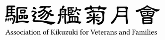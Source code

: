 <svg viewBox="0 0 210 48"><path d="M187.74 29.63c.18.14 1.19.14 3.01.07 1.78-.07 3.18-.14 4.03-.14.8 0 1.36-.07 1.5-.21.14-.14.21-.7.21-1.54-.77-.07-2.31-.11-4.51-.11-2.35 0-3.85.08-4.63.15.08 1.05.25 1.68.39 1.78zm8.71-3.5a6.34 6.34 0 00-.2-1.5c-.07-.11-1.55-.15-4.31-.15-2.8 0-4.31.15-4.51.32-.15.1-.18.56-.18 1.26a37 37 0 004.97.2l4.23-.13zm-10.5 5.7c-.38-.35-.62-.98-.66-1.88 0-.53-.04-1.23-.07-1.97-.04-.76-.07-1.43-.07-1.95 0-.53-.03-.95-.03-1.23-.07-.7.03-1.22.35-1.57.35-.32.83-.5 1.43-.5l4.17-.13c1.81-.07 3.46-.07 4.86-.04.98.07 1.72.24 2.2.52.46.29.67.74.67 1.34-.07 1.8-.1 3.67-.1 5.42 0 .94-.35 1.54-.88 1.82-.59.28-1.22.35-1.85.2-.46-.1-1.72-.13-3.68-.13-2.03 0-3.61.14-4.62.39-.77.17-1.37.06-1.72-.3zm-8.12-16.27c-.48-.03-.94-.35-1.22-.98-.24-.6-.24-1.01-.03-1.3.2-.24.84-.45 1.71-.6a18.7 18.7 0 003.64-.97c1.65-.6 3.4-1.4 5.25-2.34 1.82-1.02 2.97-1.75 3.4-2.21.35-.5.73-.74 1.08-.74.39 0 .67.08.81.32l.03.14c.42.39 1.4.98 2.8 1.72a36.3 36.3 0 006.33 2.45c2.49.73 4.31 1.08 5.54 1.08 1.29 0 1.68.2 1.26.74a8.57 8.57 0 01-2.49 1.75c-1.16.59-2.27.59-3.22-.04a103.04 103.04 0 00-7.28-4.1c-1.4-.7-2.38-1.11-2.94-1.25a3.48 3.48 0 00-1.22-.21l-3.36 2.16H189c1.96-.03 3.82-.06 5.6-.06 1.02-.04 1.72.06 1.96.28.24.24.32.55.24.87-.1.28-.55.46-1.25.46-1.58 0-3.02 0-4.17.03-1.15 0-2.17.14-3.01.28-.87.18-1.5.07-1.72-.35a.97.97 0 01-.07-.66 33.26 33.26 0 01-6.75 3.18c-.8.24-1.5.35-2 .35zm19.95 1.96c.04.35-.1.6-.41.63-.35.1-.81.17-1.37.17h-1.43c-.46-.03-.7-.17-.7-.31 0-.18.1-.35.41-.5.81-.23 1.44-.48 1.93-.62s.87-.17 1.16-.07c.24.1.41.35.41.7zm-11.44-.04c0-.35.21-.6.49-.6.35-.03.8 0 1.3.08.52.07 1.01.17 1.36.24.39.15.63.32.63.5 0 .17-.17.3-.52.38l-1.9.24c-.48.08-.87 0-1.08-.14-.21-.1-.28-.35-.28-.7zm4.73-1.78c-2.42 0-4.27.14-5.47.28a.77.77 0 00-.55.32 1.2 1.2 0 00-.11.48c.11.85.35 1.75.7 2.77.07.1.21.28.35.35.14.07.39.1.66.07 1.51-.1 3.02-.21 4.42-.24 0-.11.03-.21.06-.28.04-.22.07-.85.07-1.8 0-.97-.07-1.57-.1-1.77 0-.08-.03-.15-.03-.18zm2.38 3.99c1.22 0 2.41.04 3.53.1.49 0 .87-.03 1.02-.1.13-.07.28-.14.35-.28.31-1.05.66-2 .87-2.87.07-.24 0-.46-.21-.6-.21-.14-.7-.21-1.4-.21a56 56 0 00-4.16.04c-.04.3-.07.98-.07 2.03 0 1.02.07 1.68.07 1.89zm7.17-5.25c.6.35.98.7 1.19.94.21.32.11.85-.24 1.44-.22.35-.42.9-.7 1.54-.29.67-.53 1.29-.7 1.89-.29.8-.67 1.33-1.16 1.58-.53.24-1.12.27-1.82.1-1.51-.42-3.5-.6-5.99-.6-2.45.04-4.23.32-5.21.74-.49.28-.91.25-1.26-.04-.35-.28-.66-.9-.95-1.78a26.24 26.24 0 00-1.25-3.88c-.28-.64-.28-1.16-.04-1.54.28-.43.94-.67 1.96-.7 1.02-.04 2.52-.15 4.45-.21 1.92-.07 4.55-.07 7.87 0 1.96 0 3.26.2 3.85.52zm-47.11-3.71c-.24.35-.38 1.47-.38 3.15.84.14 2.62.2 5.25.2 2.37-.03 3.95-.1 4.69-.16-.04-1.7-.25-2.8-.6-3.22-.14-.15-.52-.28-1.05-.4-.56-.1-1.99-.13-4.24-.06-2.23.04-3.46.2-3.67.49zm-1.43 9.3c1.05.12 2.9.19 5.56.19 2.66-.04 4.41-.15 5.25-.22 0-.87.04-1.78.11-2.52 0-.55.03-1.05.03-1.5a61.38 61.38 0 00-9.9 0c-.25 1.26-.6 2.62-1.05 4.06zm5.32 1.94c-3.02.03-4.97.13-5.75.24h-.27a27.12 27.12 0 01-2.1 4.3c-.95 1.5-2 2.87-3.05 3.96-.53.49-1.05.8-1.54.88-.46.1-.87 0-1.22-.32-.35-.35-.53-.7-.53-1.01 0-.3.31-.7.84-1.16a27.88 27.88 0 005.57-7.07c1.15-2.31 1.82-4.37 1.82-6.1 0-1.71-.07-3.35-.25-4.8-.14-.93-.1-1.63.14-2.01.28-.43.59-.6.91-.6l1.23.07c.63 0 2.48.03 5.49.03h5.32c.67 0 1.16.22 1.47.57.35.35.56.66.63 1 .04.33-.07.7-.31 1.06-.25.35-.42.8-.5 1.29-.07.7-.17 2.98-.17 6.8 0 3.78.21 6.47.63 8.05.42 1.57.39 2.83-.03 3.74-.28.46-.67.77-.98.8-.39.04-.74-.06-1.02-.31s-.45-.6-.49-.95a104.9 104.9 0 01-.39-8.3c-.83-.13-2.65-.16-5.45-.16zm-28.25-13.2a1.3 1.3 0 00-.18.25l1.68.03c2.95.07 4.8.18 5.47.18.83.03 1.29.17 1.36.45.07.28-.18.77-.77 1.44a4.56 4.56 0 01-1.78 1.4c-.56.2-1.33.17-2.25-.14a22.9 22.9 0 00-4.55-1.2l-.24.8c-.24.75-.56 1.24-.87 1.45-.32.2-.6.14-.74-.21a2.5 2.5 0 01-.1-1.51c0-.28.07-.56.07-.77-1.09-.11-2.42-.17-3.85-.24-1.44.03-3.08.17-4.83.38 0 .32.03.67.06 1.02 0 .48-.13.9-.35 1.18-.24.25-.52.25-.76.04a2.12 2.12 0 01-.67-1.12c-.07-.32-.17-.63-.21-.87-1.82.27-3.36.7-4.66 1.15-1.36.49-2.23.63-2.65.42-.39-.21-.6-.6-.6-1.05 0-.5.28-1.05.91-1.61a3.56 3.56 0 012.24-.98c1.26-.07 2.66-.18 4.17-.21-.07-.32-.22-.63-.32-.91-.18-.4-.03-.81.45-1.2.42-.37.99-.41 1.58-.06.63.35.87.77.77 1.19-.03.2-.03.56-.03.95.9 0 1.95-.04 3-.04h5.95c.04-.31.08-.6.08-.73 0-.63.27-1.1.84-1.27.59-.2 1.11-.06 1.53.39.46.49.53.95.25 1.4zm-4.37 16.9c.55.15 1.08.25 1.57.25.8 0 1.37.3 1.5.8.15.5.08 1.02-.27 1.5-.35.46-.85.6-1.48.46a5.3 5.3 0 01-1.82-1.01 8.72 8.72 0 01-1.53-1.44c-.32-.48-.42-.8-.28-.94.13-.17.45-.17.8-.04.49.18.98.32 1.51.43zm5.04-3.14c-.07.42-.46.84-1.09 1.25-.6.39-1.43.5-2.31.35a38.61 38.61 0 00-4.9-.28c0 1.23-.07 2.63-.07 4.17.03 1.3-.03 2.3-.17 3.08-.15.73-.43 1.19-.78 1.3-.35.1-.7-.04-.94-.4-.24-.34-.42-1.35-.46-3v-3.32c-.62.77-1.36 1.57-2.23 2.34a14.18 14.18 0 01-3.12 2.03c-1.33.49-2.27.6-2.83.32-.57-.3-.77-.67-.64-1.16.15-.5.7-.94 1.75-1.33a19.04 19.04 0 004.27-1.96 11.52 11.52 0 002.42-2.03c-2.52.07-4.41.28-5.64.7-1.43.39-2.3.39-2.62-.04-.35-.42-.35-.9 0-1.47.32-.55.91-.94 1.82-1.15a8.97 8.97 0 012.59-.14c.35.04 1.71.1 3.96.1h.35c0-.73.03-1.32.03-1.74-.07-1.16 0-2 .21-2.5.18-.48.46-.8.81-.87.35-.1.7.04.94.46.28.39.46 1.12.46 2.17-.04.66-.08 1.54-.08 2.49 1.9 0 4.17.07 6.83.07 1.05 0 1.47.2 1.44.56zm-3.92-4.48c.42.07.7.3.73.7.04.42-.03.77-.21.94a2.8 2.8 0 01-1.26.74c-.63.2-1.33.49-2.1.7a.9.9 0 01-.53.03c-.06-.07-.06-.18 0-.31.11-.15.25-.35.32-.5.6-.77 1.23-1.43 1.93-2.03.27-.24.66-.34 1.12-.27zM117.7 20c.39.5.46.85.32 1.05-.17.15-.56.15-1.09 0-.52-.13-1.11-.35-1.71-.48-.63-.14-1.05-.4-1.19-.7a.87.87 0 01.04-.88c.17-.28.48-.52.91-.67.35-.14.73-.17 1.01-.03.31.14.56.35.63.56.25.35.63.73 1.08 1.15zm1.05-7.42c.28-.38.63-.52.88-.38.28.1.45.45.45 1.02 0 .2-.1.45-.24.63.91.07 2.31.17 4.13.17 2.48 0 5.15.1 7.91.3 1.22 0 2.1.33 2.49.89.41.59.45 1.4.1 2.34-.17.57-.32 1.2-.39 1.9-.1.66-.1 2.06-.03 4.09 0 1.5-.17 2.87-.52 3.96a8.44 8.44 0 01-1.51 2.87 7.19 7.19 0 01-3.08 1.96c-1.57.59-2.8.62-3.61.03-.83-.6-1.36-1.16-1.43-1.64-.1-.5.1-.77.73-.81a8.1 8.1 0 003.05-.14 5.4 5.4 0 002.49-1.4 5.02 5.02 0 001.33-2.38c.24-.94.38-2.21.38-3.78-.1-1.16-.21-2.24-.28-3.18a4.45 4.45 0 00-.49-2.07 2.66 2.66 0 00-1.89-.98 56.76 56.76 0 00-5.6-.14c-1.22.07-2.55.24-3.92.46-.77.13-1.43-.04-1.89-.57-.46.32-.98.67-1.47.95-.98.49-1.92.87-2.73 1.05-1.26.2-2.13.17-2.63-.18-.45-.31-.59-.73-.41-1.12.21-.41.8-.76 1.78-.98 1.26-.17 2.52-.52 3.75-1.08a6.84 6.84 0 002.65-1.8zm-42.13 5.7c.31 0 .7.04 1.15.04h2.91c0-.62.03-1.3.07-1.85.07-1.92 0-2.97-.22-3.04-.28-.15-.9-.18-1.92-.18-1.05 0-1.64.07-1.82.14-.17.1-.24 1.4-.17 3.85v1.05zm6.23 13.38c-.53.28-1.02.2-1.4-.18-.39-.31-.63-1.11-.7-2.2-.07-1.08-.11-3.05-.11-5.78v-3.57a29.8 29.8 0 00-4.06.1c0 1.3-.1 2.5-.18 3.62-.2 1.78-.52 3.25-.87 4.3a20.81 20.81 0 01-1.26 2.7c-.74.87-1.37 1.33-1.92 1.33-.57 0-.92-.28-.98-.74-.11-.5.13-1.22.8-2.1a20.12 20.12 0 001.43-3.08c.35-.94.63-2.31.78-4.06 0-.5.03-1.02.03-1.61-.07 0-.18.07-.24.1-1.12.32-1.82.32-2.07-.03-.25-.31-.25-.73 0-1.12.25-.42.73-.77 1.4-.91.32-.07.67-.18.95-.18 0-1.36-.04-3.04-.07-4.86-.04-.56 0-1.05.07-1.33.1-.35.31-.63.55-.84.28-.21.85-.25 1.68-.17.04 0 .15.03.25.03a7.69 7.69 0 00.91-1.93c.11-.42.14-.83.07-1.12-.03-.6.35-.94 1.12-1.01.77-.04 1.33.2 1.65.7.27.46.24.98-.18 1.43-.35.32-.8.78-1.26 1.27l-.81.73.46.03c1.05.04 1.86.04 2.38 0 .77-.06 1.43.1 1.86.53.38.42.49 1.12.2 2.03-.28.9-.52 2.49-.59 4.58h.46c.77 0 1.15.18 1.12.5-.07.28-.39.63-.88.94-.24.14-.49.24-.74.28v.3c0 3.2.22 6.28.67 9.22.18 1.16 0 1.86-.52 2.1zm-4.73-10.71c.28-.25.56-.32.81-.17.27.14.45.3.52.52.1.28.07.77-.07 1.37-.14.63-.35 1.33-.49 2.03-.04.13-.14.28-.17.3-.07.05-.18 0-.25-.13-.04-.14-.1-.28-.17-.42-.22-.87-.39-1.82-.46-2.66a.86.86 0 01.28-.84zm.14-6.86c.28-.24.52-.31.81-.17.28.13.45.35.52.56.07.24.04.66-.11 1.12-.13.52-.31 1.08-.45 1.7a.56.56 0 01-.21.33c-.07.03-.14 0-.21-.15a1.83 1.83 0 00-.18-.41c-.2-.7-.38-1.44-.45-2.1a.95.95 0 01.28-.88zm14.84 1.23a.83.83 0 01.25-.81c.52-.38.98-.77 1.33-1.12a9 9 0 00.77-.94c.13-.18.31-.46.38-.7.07-.28.14-.53.14-.74a9.3 9.3 0 00-.24-1.12c-.08-.24-.08-.52.03-.7.14-.21.42-.31.81-.28.41 0 .76.28 1.05.67.24.42.31.84.17 1.25-.07.14-.11.39-.14.64.25.06.56.17.91.24.94.07 1.79.1 2.45.1.7 0 1.16-.06 1.44-.1.63-.18.87 0 .77.49a4.3 4.3 0 01-.84 1.54 1.3 1.3 0 01-1.51.46c-.32-.32-.7-.6-1.05-.81a3.7 3.7 0 00-1.68.04 1.7 1.7 0 01-1.05-.11c0 .03-.07.1-.07.14-.21.35-.49.74-.74 1.09-.28.35-.63.66-1.01.98-.42.38-.84.52-1.33.45-.46-.1-.74-.35-.84-.66zm-2.55 7.56c-1.09.1-1.68.3-1.79.52 0 .07-.07.49-.07 1.23v2.3c0 .39-.04.77-.11 1.09.22 0 .5-.07.77-.07.39-.07.81-.1 1.2-.1 0-.07.03-.15.03-.18.07-.35.07-1.15.07-2.45 0-1.15-.03-1.92-.1-2.34zm1.57 4.86h1.89c.07-.28.14-1.12.14-2.5 0-1.31 0-2.2-.03-2.54-.39 0-.81.03-1.23.03h-.77c-.07.42-.07 1.3-.07 2.63 0 1.22.03 2.03.07 2.38zm3.43.04l1.96.1v-.6c.04-.94.04-1.85.04-2.62 0-.81-.07-1.26-.11-1.3-.28-.28-.91-.52-1.79-.6-.07.57-.1 1.44-.1 2.67v2.35zm3.64-5.95c.39.35.56.87.53 1.6a7.2 7.2 0 00-.11 1.37c0 .56-.07 1.47-.18 2.63 0 .2-.06.45-.06.66l3.56.42c.57.07.64.42.32.98a8.58 8.58 0 01-1.22 1.5c-.46.39-1.09.43-1.79.14-.91-.41-1.71-.73-2.49-.9-.73-.21-1.78-.35-3.15-.43a53.73 53.73 0 00-4.02.04c-1.3.1-2.24.28-2.87.42-.56.17-1.12.39-1.54.59-.84.43-1.54.39-1.96-.13-.42-.53-.35-1.2.28-1.97.31-.38.81-.6 1.29-.55.15 0 .42-.04.85-.04 0-.21 0-.5-.04-.77v-4.55c0-.7.14-1.22.42-1.47.28-.24 1.05-.35 2.21-.35 3.04-.07 5.81 0 8.22.14.77.07 1.4.32 1.75.67zm-1.79-6.45c.22-.13.46-.1.74.18.63.56 1.47 1.26 2.52 2.03.63.49.77.94.49 1.33-.28.35-.73.6-1.37.63-.59.03-1.15-.32-1.71-1.02-.21-.38-.49-1.15-.8-2.23-.14-.42-.07-.77.13-.92zm-10.63-.17c.24-.03.59-.03.98 0 .2 0 .59-.03 1.05-.03.42 0 .9-.08 1.4-.08.31 0 .55-.07.63-.13.17-.18.27-.57.27-1.1 0-.06 0-.13-.07-.17-.06-.07-.28-.13-.48-.17-.57 0-1.12.07-1.55.07-.45.03-1.05.14-1.57.25-.28.03-.53.07-.66.07v1.29zm.24-3.88c-.07.24-.18.66-.18 1.15.25-.07.6-.07.92-.07h1.18c0-.07.04-.11.04-.18v-.87c0-.28-.04-.53-.04-.63-.7 0-1.36.04-1.85.1 0 .1-.03.29-.07.5zm.63 6.89c.31-.07.77-.1 1.33-.14 0-.07 0-.38-.04-.84v-.81c0-.03 0-.06-.03 0-.35 0-.87.1-1.47.22h-.73c0 .94.07 1.5.13 1.64.04.07.35.03.81-.07zm5.95-8.9c.24.22.31.53.21.88s-.52.53-1.3.53h-2.02c0 .1 0 .39.03.74v.87c.91 0 1.54.1 1.86.3.35.23.59.47.66.68.07.2.04.46-.1.7a3.5 3.5 0 00-.25.56 3.5 3.5 0 01-.7 1.54c-.25.28-.66.35-1.15.28-.11-.03-.25-.07-.32 0-.03.14-.03.45-.03.95v.59c.7 0 1.25-.04 1.6-.04.46 0 .92-.03 1.27-.1l.83-.17c.18-.04.32 0 .35.07.04.1-.17.48-.59 1.12-.46.63-.87 1.05-1.22 1.18-.11.07-.29.04-.46-.03a3.82 3.82 0 00-1.05-.17c-.53-.04-1.08-.04-1.64 0-.57.03-1.02.13-1.37.24-.35.1-.63.24-.77.39-.63.35-1.15.52-1.4.52-.28 0-.6-.21-.91-.63a2.2 2.2 0 01-.45-1.12c0-.32.1-.6.24-.8.28-.53.42-1.33.35-2.25.07-1.64 0-2.97-.21-3.88a6.7 6.7 0 01-.21-1.72c-.21-.42-.14-.83.21-1.18.35-.32 1.12-.46 2.28-.42 1.43 0 2.87.07 4.2.07 1.08-.04 1.82.06 2.06.3zm-30.91-1.3c-.06.43-.45.86-1.08 1.28-.6.38-1.43.48-2.31.35-.84-.07-1.79-.15-2.87-.15-.07.18-.21.35-.32.5-.42.48-.94 1.15-1.64 1.92l-.7.7c.77.14 1.68.56 2.69 1.12 1.2.7 2.1 1.44 2.67 2.17l.13.2c.04-.06.15-.16.25-.27l2.1-3.11c.42-.46.95-.5 1.5-.04.57.49.85 1.05.81 1.5-.07.49-.46.88-1.08 1.13-.28.06-.91.38-1.75.87-.25.07-.5.2-.63.3.13.09.35.19.52.33l.84.46c.35.1.84.3 1.37.59.59.28 1.12.49 1.6.66.46.15.99.32 1.62.39.63.14.73.49.35.95-.39.48-1.09.94-2.14 1.26-.98.35-1.89.14-2.59-.56l-1.22-1.4c-.25-.25-.5-.5-.7-.64a7.6 7.6 0 01-.42 2.74 13.76 13.76 0 01-2.14 3.53c-.94 1.3-1.79 1.93-2.38 1.93a1.7 1.7 0 01-1.43-.74c-.35-.42-.15-.94.62-1.51.39-.28.95-.76 1.62-1.5.66-.66 1.18-1.4 1.57-2.06.35-.7.59-1.34.59-1.86 0-.7-.24-1.36-.76-2.1-.07.24-.25.52-.39.77a17.28 17.28 0 01-2.63 3.7 17.19 17.19 0 01-3.28 2.92c-1.05.63-1.86.87-2.42.73-.52-.14-.73-.45-.7-.91 0-.42.45-.94 1.3-1.44 1.53-.8 3-1.88 4.33-3.18a10.13 10.13 0 002.67-3.75l-.7-.42c-.18-.1-.42-.17-.63-.24-.11.3-.35.7-.64 1.05a18.84 18.84 0 01-2.69 3.1 15.24 15.24 0 01-3.22 2.36c-1.09.49-1.92.67-2.45.45-.52-.17-.7-.52-.67-.97.08-.4.6-.88 1.44-1.3 1.51-.6 2.94-1.47 4.34-2.48 1.15-.92 2-1.86 2.49-2.73-.7-.18-1.27-.25-1.75-.3l-.22.23a17.3 17.3 0 01-3.92 2.34c-.73.3-1.36.3-1.85.04-.49-.25-.8-.7-.95-1.23-.13-.5.18-.84.92-.95a12.25 12.25 0 004.4-1.64c.85-.5 1.51-1.01 2.07-1.54.49-.56.88-.98 1.01-1.33l.25-.6c-1.5.1-2.66.32-3.43.6-1.43.39-2.31.39-2.62-.04-.35-.42-.35-.9 0-1.47.31-.55.9-.94 1.82-1.15a8.96 8.96 0 012.58-.14c.25 0 1.2.04 2.77.04h6.68c1.02 0 1.44.2 1.4.55zm-20.05 6.8c.84.6 1.15 1.3.98 1.93-.03.38-.56.98-1.47 1.68-.7.52-1.44.98-2.21 1.26.35.24.81.66 1.3 1.16.21.2.45.35.67.45.63.2 1.05.53 1.18.88.15.35 0 .73-.38 1.15a6.89 6.89 0 01-1.19 1.54c-.42.38-.7.73-.73 1.05-.04.7.27.98 1.05.88 1.12-.07 3.18-.04 6.05.1 2.9.1 6.02.49 9.27 1.02 3.3.48 6.65.8 10.05.8.95 0 1.43.14 1.43.49s-.31.8-.94 1.37a9.98 9.98 0 01-3.22 1.57 5.75 5.75 0 01-4.17-.1c-4.79-1.86-8.57-2.91-11.27-3.12a47.04 47.04 0 00-8.05.04 3.7 3.7 0 01-1.85-.42c-.63-.28-.98-.74-1.05-1.27a3.1 3.1 0 01.49-1.81c.28-.53.77-1.16 1.36-1.7.5-.2.7-.54.57-.93-.15-.35-.6-.63-1.3-.74-.7-.13-1.3-.38-1.72-.66-.48-.24-.7-.56-.63-.94.08-.43.46-.77 1.02-.95 0 0 .03-.07.11-.1.07-.07.24-.18.38-.25.56-.38 1.09-.88 1.57-1.33.5-.5.81-.94.81-1.2.07-.41-.28-.9-1.09-1.4-.27 0-.62.05-.97.15-.35.1-.78.35-1.3.63-.77.14-1.08-.07-1.01-.6.06-.48.45-1.05 1.15-1.53.63-.5 1.26-.57 1.78-.22.5.35 1.33.7 2.42.95.46 0 .77.1.91.18zm0-4.23c.52.53.7.94.49 1.19-.17.25-.63.28-1.26.14s-1.33-.28-2.03-.4c-.73-.12-1.26-.37-1.47-.7a1.06 1.06 0 010-1.1c.17-.35.52-.64.98-.84a1.6 1.6 0 011.26-.11c.32.14.63.35.77.6.31.35.77.8 1.26 1.22zM9.9 23.49a.83.83 0 01.98-.23c.35.14.6.35.7.63.07.2.07.63-.06 1.16l-.39 1.75a.59.59 0 01-.25.38c-.06.04-.2-.03-.28-.18l-.24-.45c-.28-.67-.56-1.33-.73-1.96-.08-.4 0-.74.27-1.1zm-2.52.5c.32-.27.67-.34 1.02-.17.35.18.6.42.67.7.06.2 0 .63-.14 1.12l-.5 1.68a.58.58 0 01-.24.42c-.11.04-.21-.04-.28-.17l-.24-.53a10.8 10.8 0 01-.64-1.9c-.06-.41.04-.83.35-1.14zM5.98 9.2c-.38.24-.59.88-.52 1.78 0 .1-.03.2-.03.28.38-.07.87-.07 1.5-.07h1.82c0-1.01-.03-1.75-.07-2.1-1.54-.13-2.48-.06-2.7.1zM5 17.42c-.03.48-.1 1-.1 1.53.07.8.53 1.16 1.26 1.02.84-.14 1.64-.28 2.38-.32 0-.07.04-.2.07-.27a15 15 0 00.14-2.25c-.98 0-1.82.1-2.52.25-.49.07-.95.1-1.23.04zm.28-4.07c-.06.6-.13 1.33-.13 2.07a5.33 5.33 0 011.78-.14h1.85c0-.31.04-.7.04-1.05 0-.42-.04-.84-.04-1.2-1.01 0-1.85.12-2.55.25-.38.07-.7.07-.95.07zm6.52 6.27c1.36.14 2.3.38 2.8.66.59.53.87 1.05.8 1.58 0 .32-.21.87-.49 1.68a9.27 9.27 0 00-.56 2.9 10.8 10.8 0 01-1.22 3.86c-.6 1.08-1.26 1.68-1.93 1.68-.7 0-.84-.43-.49-1.23 1.33-3.22 2.07-5.63 2.07-7.14-.15-1.05-.5-1.71-.95-2.06-.14-.15-.66-.28-1.58-.32-.87-.03-2.03.07-3.32.35-1.3.28-2.24.63-2.66.95-1.05.42-1.82.35-2.31-.15-.49-.52-.24-1.22.7-1.95.28-.25.49-1.8.52-4.6 0-2.75 0-5-.06-6.6-.04-.85.1-1.44.41-1.83.35-.38.74-.55 1.05-.52.39 0 .67.07.74.07.63 0 1.93 0 3.75-.03 1.85-.04 3.32-.07 4.41-.07.35 0 .73.2 1.05.63.31.42.31.8.03 1.19-.31.38-1.01.56-1.96.52l-1.5-.07a9.79 9.79 0 00-.18 2.1l.88.03c1.18-.03 1.92.08 2.2.35.28.28.38.6.25.92-.11.35-.6.56-1.37.56-.7 0-1.36-.04-2-.04v2.28l.77.03c1.2-.03 1.93.07 2.21.35.28.28.39.6.24.95-.1.3-.59.52-1.36.52-.66 0-1.29-.04-1.86-.04 0 1.27.07 2.1.11 2.45.28 0 .56 0 .81.04zm-7.04 4.76c.35-.31.7-.38 1.05-.18.32.22.56.5.63.78.07.27 0 .66-.21 1.22-.21.56-.42 1.19-.63 1.82-.07.2-.17.35-.28.38-.14.04-.24-.03-.28-.13l-.21-.57c-.21-.77-.42-1.5-.45-2.27-.08-.38.03-.77.38-1.05zm-2.66-.14c.38-.24.77-.24 1.08 0 .32.24.53.56.57.88.03.3-.11.76-.42 1.36l-.95 2c-.11.2-.25.35-.35.38-.14 0-.25-.07-.25-.24-.03-.22-.1-.4-.13-.57-.15-.94-.18-1.85-.15-2.7 0-.45.18-.83.6-1.11zm26.18-1.26c.35 0 .63-.03.84-.03l.35-.04c.14-.07.21-.38.21-.94 0-.57-.07-.92-.14-1-.07-.05-.39-.05-.87-.05-.49.03-.84.1-.92.13-.07.04-.1.39-.1.95 0 .53.03.88.07.95.03.03.25.03.56.03zm-2.45-1.9c0-.7.1-1.21.32-1.5.17-.2.52-.31.87-.28.35 0 .7.08.98.1.25-.02.77-.1 1.5-.13.78-.07 1.4.03 1.86.28.46.2.63.6.49 1.02-.1.4-.14.8-.14 1.15v.8c0 .46-.11.95-.31 1.37a2.1 2.1 0 01-.92.94c-.41.22-.9.25-1.43.15h-.7c-.21 0-.38.07-.45.07-.6.17-1.12.17-1.47-.04-.28-.21-.5-.98-.56-2.21 0-.66-.04-1.3-.04-1.71zM21.7 23.4c.25 0 .53-.03.73-.03.18 0 .32-.04.35-.04.18-.1.25-.5.25-1.08 0-.63-.07-1.05-.18-1.16-.07-.04-.35-.04-.83-.04-.46 0-.74.08-.81.1-.11.08-.18.5-.18 1.13 0 .6.07.98.15 1.09.03.03.24.03.52.03zm-2.45-2.17c0-.7.1-1.23.32-1.5.21-.21.56-.32.87-.28.35 0 .74.07 1.01.1.22-.03.67-.1 1.37-.14a3.9 3.9 0 011.86.24c.42.25.59.63.45 1.05-.1.39-.14.8-.14 1.16v1.09c0 .45-.11.94-.28 1.33-.18.42-.53.77-.94.97a2.7 2.7 0 01-1.44.15h-.6c-.17 0-.31.03-.38.03-.63.17-1.12.17-1.47 0-.31-.21-.53-.98-.6-2.2 0-.81-.03-1.51-.03-2zm7.21-5.7c.11-.08.17-.32.17-.74s-.03-.74-.1-.81c-.14-.1-.73-.13-1.71-.13-.95 0-1.54.1-1.69.2-.06.08-.13.35-.13.78 0 .38.07.66.1.73.07.07.45.1 1.08.07.64-.03 1.16-.07 1.55-.07.42 0 .66 0 .73-.03zm-5.28-1.4c0-.7.1-1.23.31-1.51.21-.24.53-.32.88-.32s.73.08.98.1c.55-.02 1.6-.1 3.15-.1.77-.07 1.4 0 1.85.25.45.25.63.63.49 1.05-.11.38-.14.8-.14 1.15v.43c0 .42-.1.9-.32 1.32-.17.39-.52.74-.9.95-.43.2-.91.25-1.44.14-.56-.07-1.16-.07-1.68-.07-.53 0-.91.07-1.08.14-.63.17-1.16.17-1.48-.03-.31-.21-.52-.95-.59-2.21 0-.5-.03-.94-.03-1.3zm-4.8-2.8c-.07-.85.1-1.51.52-1.86 0-.04.08-.07.11-.07l.14-.07a4.15 4.15 0 011.82-.5c1.23-.06 2.76-.1 4.51-.1 1.79 0 3.92.15 6.3.32.57 0 .95.18 1.09.35.14.2.18.56.11.95a1.4 1.4 0 01-.67.87c-.21.1-.66.1-1.26-.04-.67-.13-1.4-.28-2.2-.35a30.1 30.1 0 00-5.95-.03c-.7.03-1.37.17-1.93.28-.1 0-.24.04-.35.04v.56c-.14 2.45-.28 5.25-.28 8.32 0 3.08 0 5.22.04 6.27v1.3l1.78-.18c1.75-.17 3.61-.24 5.49-.21 1.9.07 4.28.32 7.15.67.55.07.66.42.31.94a7.31 7.31 0 01-1.23 1.5c-.45.43-1.08.46-1.78.14a10.8 10.8 0 00-2.27-.76c-.67-.18-1.65-.32-2.91-.4a25.25 25.25 0 00-3.6.08 13.18 13.18 0 00-4.03.95c-.87.42-1.54.38-1.99-.15-.42-.48-.35-1.18.28-1.92.17-.25.42-.42.62-.5a4.92 4.92 0 010-.93c.15-2.95.18-6.1.18-9.32v-6.15zm185.34 34.55l.25-.03a5.14 5.14 0 001.11.1 2.12 2.12 0 001-.25c.17-.1.31-.22.42-.4.12-.17.17-.37.17-.61 0-.6-.39-1.03-1.17-1.32a3.76 3.76 0 01-.78-.38c-.15-.12-.22-.3-.22-.55 0-.2.07-.35.22-.46.14-.12.3-.18.48-.18.07 0 .15 0 .22.03.08.02.17.06.28.12.1.05.19.15.27.29.07.13.13.3.16.5.03.03.09.04.16.04.08 0 .13-.02.16-.05l.06-1.08c-.05 0-.16-.03-.34-.07a4.8 4.8 0 00-.97-.13c-.38 0-.71.1-.99.32a.98.98 0 00-.42.8c0 .35.08.62.25.82.17.19.45.37.85.53.41.17.68.32.81.45a.7.7 0 01.21.53.6.6 0 01-.26.52c-.18.12-.38.18-.59.18-.32 0-.56-.08-.71-.23a2.08 2.08 0 01-.39-.88c-.03-.03-.08-.04-.16-.04-.07 0-.12.02-.15.05.04.57.07 1.03.07 1.38zm-1.74-.55a1.7 1.7 0 01-.69.12c-.43 0-.8-.24-1.09-.72a2.7 2.7 0 01-.32-1.38h2.66c.13 0 .19-.06.19-.17 0-1.15-.57-1.73-1.69-1.73-.49 0-.94.22-1.36.65-.43.43-.64 1-.64 1.72 0 .62.16 1.12.47 1.49.36.43.87.64 1.53.64.69 0 1.26-.3 1.7-.9-.02-.1-.09-.14-.21-.14-.19.2-.37.34-.55.42zm-1.85-2.98c.1-.18.21-.3.34-.37.12-.07.23-.12.31-.14a.75.75 0 01.26-.04c.23 0 .42.08.58.24.17.16.25.44.25.82 0 .09-.05.14-.15.14h-1.81c.05-.26.12-.47.22-.65zm-2.35.3c0-.33.01-.71.04-1.13 0-.05-.04-.07-.13-.07-.29.1-.75.2-1.37.29a.47.47 0 00.02.28c.28.02.46.07.53.14.08.08.12.25.12.53v1.93c0 .4-.04.64-.12.73-.08.09-.28.15-.6.18-.03.03-.04.08-.04.16s.01.13.04.16H196.5c.03-.03.05-.08.05-.16s-.02-.13-.05-.16c-.32-.03-.52-.08-.6-.18-.08-.1-.12-.33-.12-.73v-1.97zm-.76-2.47c.1.1.21.17.33.17.14 0 .26-.05.36-.16.11-.1.16-.21.16-.32a.5.5 0 00-.15-.35.42.42 0 00-.33-.17.52.52 0 00-.35.15c-.11.1-.17.2-.17.33s.05.24.15.35zm-2.82 5.17c-.09.1-.29.15-.6.15-.03.03-.05.09-.05.18s.02.14.05.17H193.83c.03-.03.04-.08.04-.17 0-.1-.01-.15-.04-.18-.31 0-.51-.05-.59-.15-.09-.1-.13-.34-.13-.74V40c0-.43.02-.78.04-1.05 0-.07-.04-.11-.13-.11a4.9 4.9 0 01-1.4.28c-.04.13-.02.23.06.3.29 0 .47.05.54.13.07.08.1.3.1.67v4.37c0 .4-.04.65-.12.75zm-1.72-2.7c0-.33.01-.71.04-1.13 0-.05-.04-.07-.13-.07-.29.1-.75.2-1.37.29a.47.47 0 00.02.28c.28.02.46.07.53.14.08.08.12.25.12.53v1.93c0 .4-.04.64-.12.73-.08.09-.28.15-.6.18-.03.03-.04.08-.04.16s.01.13.04.16H191.2c.03-.03.05-.08.05-.16s-.02-.13-.05-.16c-.32-.03-.52-.08-.6-.18-.08-.1-.12-.33-.12-.73v-1.97zm-.76-2.47c.1.1.21.17.33.17.14 0 .26-.05.36-.16.11-.1.16-.21.16-.32a.5.5 0 00-.15-.35.42.42 0 00-.33-.17.52.52 0 00-.35.15c-.11.1-.17.2-.17.33s.05.24.15.35zm-7.33 1.35c-.03-.05-.07-.08-.12-.08-.33.13-.74.22-1.23.29-.03.07-.02.16.02.28.28.02.46.07.54.14.07.08.11.25.11.53v1.93c0 .39-.04.64-.12.73-.08.1-.27.15-.56.15-.03.03-.04.09-.04.18s.01.14.04.17h2.09c.03-.03.04-.08.04-.16s-.01-.14-.04-.17a1.7 1.7 0 01-.4-.08c-.07-.04-.12-.12-.16-.24a2.02 2.02 0 01-.06-.6v-1.64c0-.16.06-.3.17-.42.4-.4.76-.6 1.08-.6.44 0 .66.3.66.92v1.75c0 .4-.04.65-.1.75-.07.09-.24.14-.52.14-.03.03-.04.08-.04.17 0 .08.01.14.04.18h2c.03-.03.04-.1.04-.16 0-.08-.01-.14-.04-.17-.26-.02-.42-.08-.49-.17-.07-.1-.1-.34-.1-.74V43l-.01-.4c.4-.44.84-.66 1.32-.66.2 0 .35.07.45.2.1.15.15.38.15.7v1.76c0 .39-.04.64-.11.74-.07.09-.24.15-.51.17-.03.03-.04.09-.04.17 0 .08.01.13.04.16h2.05a.28.28 0 00.04-.16.35.35 0 00-.04-.17c-.29-.02-.47-.08-.54-.17-.07-.1-.1-.34-.1-.74v-1.57c0-.51-.07-.91-.21-1.18-.14-.27-.41-.41-.82-.41-.64 0-1.19.25-1.65.74-.06.06-.09.06-.11-.01a.87.87 0 00-.35-.52c-.18-.14-.4-.21-.65-.21-.53 0-1.04.28-1.52.83-.07.09-.11.09-.12 0a3.46 3.46 0 00-.08-.75zm-3.1 4.27c.09.1.25.15.48.15.38 0 .7-.11.95-.32-.02-.16-.08-.27-.17-.34a.57.57 0 01-.37.16.21.21 0 01-.16-.06c-.05-.04-.08-.1-.1-.2a1.22 1.22 0 01-.03-.26l-.01-.33v-1.46c0-1.13-.5-1.7-1.51-1.7-.41 0-.79.13-1.13.36-.35.23-.52.48-.52.77 0 .24.11.36.35.36.13 0 .24-.04.33-.11.1-.08.14-.16.14-.23a.42.42 0 00-.03-.18.71.71 0 01-.02-.2c0-.13.08-.23.23-.3.16-.07.35-.11.57-.11.54 0 .81.43.81 1.3 0 .06-.02.1-.06.12l-.86.2c-.49.13-.89.32-1.19.58-.31.25-.46.54-.46.87 0 .72.42 1.08 1.26 1.08.37 0 .73-.14 1.09-.43l.2-.17h.02c.03.2.09.34.19.45zm-.19-.92c0 .1-.05.19-.14.26-.36.3-.65.46-.88.46a.65.65 0 01-.53-.23.75.75 0 01-.19-.5c0-.6.31-.96.95-1.13l.79-.21v1.35zm-4.29-2.2c.13.05.21.12.24.19.03.06.05.18.06.34.03.03.08.04.16.04s.14-.01.17-.04l-.02-.86.02-.84c-.03-.04-.09-.06-.17-.06-.08 0-.13.02-.16.06-.01.32-.07.52-.16.6-.09.1-.34.14-.75.14h-.93V40.4c0-.27.04-.45.11-.53.07-.08.22-.12.45-.12h.45c.34 0 .61.05.82.14.2.09.35.2.45.35.09.13.18.33.26.59.12 0 .22-.01.31-.05-.07-.54-.15-1-.22-1.35 0-.02-.02-.03-.04-.03h-.47-3.84a.23.23 0 00-.04.14c0 .07.02.1.04.13.38 0 .61.05.72.15.1.09.15.34.15.75v4.03c0 .4-.05.65-.15.75-.11.1-.34.15-.72.15a.34.34 0 00-.04.18c0 .09.02.14.04.17h2.59c.03-.03.05-.08.05-.17 0-.1-.02-.15-.05-.18-.37 0-.61-.05-.71-.15-.11-.1-.16-.34-.16-.74V42.6h.93c.28 0 .48.03.61.08zm-7.61 2.67c.03 0 .05.02.06.05.01.15.05.35.11.59a.3.3 0 00.19 0c.25-.21.65-.34 1.18-.4a.17.17 0 00.05-.13.2.2 0 00-.05-.14c-.31-.03-.5-.1-.59-.2-.1-.1-.14-.27-.14-.53v-4.55c0-.43.02-.78.04-1.05 0-.1-.04-.14-.13-.14a4.9 4.9 0 01-1.4.28c-.04.12-.02.22.06.3.18 0 .29.02.33.02.04 0 .09.03.17.09a.3.3 0 01.12.23c.02.1.02.27.02.49v1.3c0 .06-.03.09-.09.09l-.14-.05-.31-.1a1.4 1.4 0 00-.33-.05c-.58 0-1.08.2-1.5.6a2.4 2.4 0 00-.69 1.77c0 .63.15 1.15.45 1.54.31.39.72.59 1.25.59.35 0 .76-.2 1.25-.57a.16.16 0 01.09-.03zm-.14-.37c-.37.3-.68.47-.94.47-.29 0-.55-.16-.77-.48a2.36 2.36 0 01-.33-1.35c0-.61.1-1.05.29-1.32.22-.33.53-.5.93-.5a1 1 0 01.81.36c.07.08.12.15.14.22.02.06.03.17.03.32v1.89a.5.5 0 01-.16.39zm-6.97-2.72a2.6 2.6 0 00-.08-.76.17.17 0 00-.12-.05c-.33.13-.74.22-1.23.29-.03.07-.02.16.02.28.28.02.46.07.54.14.07.08.11.25.11.53v1.93c0 .4-.04.64-.11.73-.08.09-.28.15-.59.18-.03.03-.04.08-.04.16s.01.13.04.16h2.1c.03-.03.04-.08.04-.16a.32.32 0 00-.04-.17c-.27-.03-.44-.1-.51-.18-.07-.1-.1-.34-.1-.73v-1.65c0-.15.06-.3.17-.42.41-.4.81-.6 1.22-.6.23 0 .4.13.53.37.08.16.12.42.12.78v1.52c0 .39-.04.64-.11.73-.07.1-.24.16-.51.18-.03.03-.04.08-.04.16s.01.14.04.17h2.08a.28.28 0 00.04-.16.35.35 0 00-.04-.17c-.29-.03-.48-.1-.56-.18-.07-.1-.11-.33-.11-.73v-1.48c0-.65-.09-1.1-.27-1.34-.17-.23-.45-.34-.83-.34-.62 0-1.17.27-1.64.8-.08.1-.12.1-.12 0zm-3.2 3.54c.09.1.25.15.48.15.38 0 .7-.11.95-.32-.02-.16-.08-.27-.17-.34a.57.57 0 01-.37.16.21.21 0 01-.16-.06c-.05-.04-.08-.1-.1-.2a1.22 1.22 0 01-.03-.26l-.01-.33v-1.46c0-1.13-.5-1.7-1.51-1.7-.41 0-.79.13-1.13.36-.35.23-.52.48-.52.77 0 .24.11.36.35.36.13 0 .24-.04.33-.11.1-.08.14-.16.14-.23a.42.42 0 00-.03-.18.71.71 0 01-.02-.2c0-.13.08-.23.23-.3.16-.07.35-.11.57-.11.54 0 .81.43.81 1.3 0 .06-.02.1-.06.12l-.86.2c-.49.13-.89.32-1.19.58-.31.25-.46.54-.46.87 0 .72.42 1.08 1.26 1.08.37 0 .73-.14 1.09-.43l.2-.17h.02c.03.2.09.34.19.45zm-.19-.92c0 .1-.05.19-.14.26-.36.3-.65.46-.88.46a.65.65 0 01-.53-.23.75.75 0 01-.19-.5c0-.6.31-.96.95-1.13l.79-.21v1.35zm-8.78 1l.25-.03a5.14 5.14 0 001.11.1 2.12 2.12 0 001-.25c.17-.1.31-.22.42-.4.12-.17.17-.37.17-.61 0-.6-.39-1.03-1.17-1.32a3.76 3.76 0 01-.78-.38c-.15-.12-.22-.3-.22-.55 0-.2.07-.35.22-.46.14-.12.3-.18.48-.18.07 0 .15 0 .22.03.08.02.17.06.28.12.1.05.19.15.27.29.07.13.13.3.16.5.03.03.09.04.16.04.08 0 .13-.02.16-.05l.06-1.08c-.05 0-.16-.03-.34-.07a4.8 4.8 0 00-.97-.13c-.38 0-.71.1-.99.32a.98.98 0 00-.42.8c0 .35.08.62.25.82.17.19.45.37.85.53.41.17.68.32.81.45a.7.7 0 01.21.53.6.6 0 01-.26.52c-.18.12-.38.18-.59.18-.32 0-.56-.08-.71-.23a2.08 2.08 0 01-.39-.88c-.03-.03-.08-.04-.16-.04-.07 0-.12.02-.15.05.04.57.07 1.03.07 1.38zm-4.23-3.62a2.6 2.6 0 00-.08-.76.17.17 0 00-.12-.05c-.33.13-.74.22-1.23.29-.03.07-.02.16.02.28.28.02.46.07.54.14.07.08.11.25.11.53v1.93c0 .4-.04.64-.11.73-.08.09-.28.15-.59.18-.03.03-.04.08-.04.16s.01.13.04.16h2.1c.03-.03.04-.08.04-.16a.32.32 0 00-.04-.17c-.27-.03-.44-.1-.51-.18-.07-.1-.1-.34-.1-.73v-1.65c0-.15.06-.3.17-.42.41-.4.81-.6 1.22-.6.23 0 .4.13.53.37.08.16.12.42.12.78v1.52c0 .39-.04.64-.11.73-.07.1-.24.16-.51.18-.03.03-.04.08-.04.16s.01.14.04.17h2.08a.28.28 0 00.04-.16.35.35 0 00-.04-.17c-.29-.03-.48-.1-.56-.18-.07-.1-.11-.33-.11-.73v-1.48c0-.65-.09-1.1-.27-1.34-.17-.23-.45-.34-.83-.34-.62 0-1.17.27-1.64.8-.08.1-.12.1-.12 0zm-3.2 3.54c.09.1.25.15.48.15.38 0 .7-.11.95-.32-.02-.16-.08-.27-.17-.34a.57.57 0 01-.37.16.21.21 0 01-.16-.06c-.05-.04-.08-.1-.1-.2a1.22 1.22 0 01-.03-.26l-.01-.33v-1.46c0-1.13-.5-1.7-1.51-1.7-.41 0-.79.13-1.13.36-.35.23-.52.48-.52.77 0 .24.11.36.35.36.13 0 .24-.04.33-.11.1-.08.14-.16.14-.23a.42.42 0 00-.03-.18.71.71 0 01-.02-.2c0-.13.08-.23.23-.3.16-.07.35-.11.57-.11.54 0 .81.43.81 1.3 0 .06-.02.1-.06.12l-.86.2c-.49.13-.89.32-1.19.58-.31.25-.46.54-.46.87 0 .72.42 1.08 1.26 1.08.37 0 .73-.14 1.09-.43l.2-.17h.02c.03.2.09.34.19.45zm-.19-.92c0 .1-.05.19-.14.26-.36.3-.65.46-.88.46a.68.68 0 01-.54-.23.79.79 0 01-.18-.5c0-.6.31-.96.95-1.13l.79-.21v1.35zm-4.95-3.38a.17.17 0 00-.12-.05 5.3 5.3 0 01-1.23.29.47.47 0 00.02.28c.28.02.46.07.54.14.07.08.11.25.11.53v1.93c0 .4-.04.64-.13.74-.08.09-.29.14-.61.14-.03.03-.04.09-.04.18s.01.14.04.17H136.28c.03-.03.05-.08.05-.16s-.02-.13-.05-.16c-.37-.03-.59-.1-.68-.18-.09-.1-.14-.34-.14-.73v-1.4c0-.2.08-.41.24-.65.23-.33.38-.5.46-.5a.3.3 0 01.26.14c.12.16.24.24.36.24a.4.4 0 00.32-.16.5.5 0 00.15-.35.44.44 0 00-.16-.33c-.1-.11-.25-.16-.44-.16a.94.94 0 00-.61.24c-.2.17-.37.36-.5.59-.03.05-.06.06-.08.05-.02-.01-.03-.04-.03-.07a3.7 3.7 0 00-.08-.76zm-2.87 3.83a1.7 1.7 0 01-.69.12c-.43 0-.8-.24-1.09-.72a2.7 2.7 0 01-.32-1.38h2.66c.13 0 .19-.06.19-.17 0-1.15-.57-1.73-1.69-1.73-.49 0-.94.22-1.36.65-.43.43-.64 1-.64 1.72 0 .62.16 1.12.47 1.49.36.43.87.64 1.53.64.69 0 1.26-.3 1.7-.9-.02-.1-.09-.14-.21-.14-.19.2-.37.34-.55.42zm-1.85-2.98c.1-.18.21-.3.34-.37.12-.07.23-.12.31-.14a.75.75 0 01.26-.04c.23 0 .42.08.58.24.17.16.25.44.25.82 0 .09-.05.14-.15.14h-1.81c.05-.26.12-.47.22-.65zm-4.41-.72v.12c0 .03.01.05.05.05h.59v3.13c0 .68.26 1.02.77 1.02.5 0 .95-.21 1.35-.64-.02-.1-.08-.15-.18-.15-.24.19-.51.29-.82.29-.12 0-.21-.08-.26-.23-.05-.15-.07-.4-.07-.74V41.8h1.04c.16 0 .24-.04.24-.12v-.17c0-.04-.03-.06-.08-.06h-1.2v-.36c0-.41.01-.74.04-1 0-.06-.03-.1-.08-.1a.68.68 0 00-.22.1c-.11.06-.22.1-.34.13-.15.04-.22.09-.22.13v.08l.01.1.01.32.01.6h-.46c-.12 0-.18.06-.18.18zm-1.44 3.7a1.7 1.7 0 01-.69.12c-.43 0-.8-.24-1.09-.72a2.7 2.7 0 01-.32-1.38h2.66c.13 0 .19-.06.19-.17 0-1.15-.57-1.73-1.69-1.73-.49 0-.94.22-1.36.65-.43.43-.64 1-.64 1.72 0 .62.16 1.12.47 1.49.36.43.87.64 1.53.64.69 0 1.26-.3 1.7-.9-.02-.1-.09-.14-.21-.14-.19.2-.37.34-.55.42zm-1.85-2.98c.1-.18.21-.3.34-.37.12-.07.23-.12.31-.14a.75.75 0 01.26-.04c.23 0 .42.08.58.24.17.16.25.44.25.82 0 .09-.05.14-.15.14h-1.81c.05-.26.12-.47.22-.65zm-2.06-2.42c.07.13.04.34-.09.6l-1.58 4.02h-.05l-1.59-4.07c-.12-.3-.15-.5-.09-.6.07-.1.26-.16.6-.2.03-.03.04-.08.04-.16s-.01-.14-.04-.17h-2.25c-.03.03-.04.09-.04.17 0 .07.02.13.05.16.26.03.44.09.54.2.09.1.21.34.36.7l1.97 5.14c.06.15.13.23.23.23s.18-.08.24-.23l2.07-5.11a3.2 3.2 0 01.32-.61.8.8 0 01.27-.22c.11-.05.24-.08.39-.1.03-.03.05-.08.05-.16s-.02-.14-.05-.17H120.25c-.03.03-.04.09-.04.17 0 .08.02.14.04.16.35.03.55.1.62.25zm-9.62 1.57a.17.17 0 00-.12-.05 5.3 5.3 0 01-1.23.29.47.47 0 00.02.28c.28.02.46.07.54.14.07.08.11.25.11.53v1.93c0 .4-.04.64-.13.74-.08.09-.29.14-.61.14-.03.03-.04.09-.04.18s.01.14.04.17H112.18c.03-.03.05-.08.05-.16s-.02-.13-.05-.16c-.37-.03-.59-.1-.68-.18-.09-.1-.14-.34-.14-.73v-1.4c0-.2.08-.41.24-.65.23-.33.38-.5.46-.5a.3.3 0 01.26.14c.12.16.24.24.36.24a.4.4 0 00.32-.16.5.5 0 00.15-.35.44.44 0 00-.16-.33c-.1-.11-.25-.16-.44-.16a.94.94 0 00-.61.24c-.2.17-.37.36-.5.59-.03.05-.06.06-.08.05-.02-.01-.03-.04-.03-.07a3.7 3.7 0 00-.08-.76zm-3.28.88a3 3 0 01.37 1.64c0 .57-.11.98-.34 1.22a1.06 1.06 0 01-1.43.15 1.28 1.28 0 01-.43-.52 3.32 3.32 0 01-.3-1.31c0-1.17.37-1.76 1.11-1.76.43 0 .77.19 1.02.58zm-2.44 2.92c.37.43.88.65 1.55.65.6 0 1.09-.2 1.47-.56.43-.43.65-1 .65-1.7 0-.36-.07-.71-.2-1.04a1.92 1.92 0 00-.69-.85 2.06 2.06 0 00-1.21-.35c-.65 0-1.17.23-1.57.7-.37.43-.55.98-.55 1.65 0 .56.18 1.06.55 1.5zm-2.31-3.5h.93c.15 0 .23-.04.23-.12v-.17c0-.04-.03-.06-.08-.06h-1.08v-.54c0-1.14.26-1.71.79-1.71.15 0 .27.04.36.1.1.07.17.18.24.35.09.2.23.3.4.3.09 0 .18-.03.27-.12.09-.08.14-.17.14-.27 0-.18-.11-.34-.32-.5-.2-.14-.5-.21-.9-.21-.47 0-.88.19-1.23.58a2.3 2.3 0 00-.54 1.63v.39h-.51c-.15 0-.23.06-.23.18v.12c0 .03.02.05.05.05h.69v2.78c0 .4-.04.67-.13.77-.09.1-.28.15-.57.15-.03.03-.04.09-.04.18s.01.14.04.17h2.33c.03-.03.05-.08.05-.17 0-.1-.02-.15-.05-.18-.39 0-.63-.05-.71-.14-.09-.1-.13-.34-.13-.77v-2.8zm-5.14.85c0-.33.01-.71.04-1.13 0-.05-.04-.07-.13-.07-.29.1-.75.2-1.37.29a.47.47 0 00.02.28c.28.02.46.07.53.14.08.08.12.25.12.53v1.93c0 .4-.04.64-.12.73-.08.09-.28.15-.6.18-.03.03-.04.08-.04.16s.01.13.04.16H98.8c.03-.03.05-.08.05-.16s-.02-.13-.05-.16c-.32-.03-.52-.08-.6-.18-.08-.1-.12-.33-.12-.73v-1.97zm-.76-2.47c.1.1.21.17.33.17.14 0 .26-.05.36-.16.11-.1.16-.21.16-.32a.5.5 0 00-.15-.35.42.42 0 00-.33-.17.52.52 0 00-.35.15c-.11.1-.17.2-.17.33s.05.24.15.35zm-5.41 5.18c-.07.09-.26.14-.55.14-.03.03-.05.09-.05.18s.02.14.05.17h1.98c.03-.03.05-.08.05-.16s-.02-.14-.05-.17c-.22-.02-.36-.08-.42-.18-.07-.1-.1-.35-.1-.74v-.88c.2 0 .34 0 .43.04.11.08.21.19.32.33l.73 1c.27.37.41.6.42.72 0 .03.01.04.04.04h1.44c.03-.03.05-.08.05-.16s-.02-.14-.05-.17a2.05 2.05 0 01-.49-.12.94.94 0 01-.37-.31l-1.32-1.68c-.05-.06-.07-.11-.07-.14 0-.04.02-.08.04-.11l.88-.92c.24-.25.59-.4 1.05-.45.03-.03.05-.08.05-.16 0-.1-.02-.15-.05-.18h-1.85c-.03.04-.04.1-.04.18 0 .09.01.14.04.17.13 0 .23.02.29.07.06.04.08.1.07.16a.66.66 0 01-.05.15l-.08.13c-.29.37-.56.65-.8.83a1.5 1.5 0 01-.68.32v-3.44c0-.43.01-.77.04-1.03 0-.1-.04-.14-.13-.14-.34.14-.81.23-1.4.27-.03.13-.01.23.06.3.18 0 .29.02.33.03.04 0 .1.03.17.08s.11.12.12.23l.02.48v4.37c0 .4-.04.65-.12.75zm-2.52-.04a.16.16 0 01.09-.03c.04 0 .06 0 .06.04.02.17.05.36.11.59.07.03.13.03.19 0 .25-.2.65-.34 1.18-.4a.2.2 0 00.05-.13c0-.06-.02-.1-.05-.14-.3-.03-.5-.1-.6-.2-.09-.1-.13-.27-.13-.54v-1.95c0-.2.01-.55.04-1.05 0-.04-.03-.06-.08-.06h-1.37a.3.3 0 00-.05.18c0 .09.02.14.05.17.25 0 .42.05.5.16.08.1.12.32.12.65v1.96c0 .17-.05.3-.16.39-.37.33-.7.49-1 .49a.81.81 0 01-.56-.22c-.16-.15-.24-.43-.24-.83v-1.84c0-.2.01-.55.04-1.05 0-.04-.03-.06-.08-.06h-1.37c-.03.04-.04.1-.04.18 0 .08.01.13.04.16.25.02.41.08.49.18.09.1.13.32.13.64v1.95c0 .4.1.74.3 1 .2.26.53.39.99.39.41 0 .86-.21 1.35-.63zm-7.07-3.81c-.01.34-.06.75-.15 1.23.11.05.22.06.33.04.17-.65.44-.98.81-.98h1.28a42.09 42.09 0 01-2.46 3.72c-.06.08-.09.15-.09.2 0 .09.08.13.23.13h3.12c.14-.4.24-.85.32-1.35a.51.51 0 00-.3-.08l-.14.3c-.14.29-.27.5-.4.6a.91.91 0 01-.58.18h-1.33c.75-.97 1.55-2.17 2.4-3.6.12-.2.18-.33.18-.38 0-.05-.04-.07-.12-.07h-.62-2.42c-.04 0-.06.02-.06.06zm-2.43 3.8a.16.16 0 01.09-.02c.04 0 .06 0 .06.04.02.17.05.36.11.59.07.03.13.03.19 0 .25-.2.65-.34 1.18-.4a.2.2 0 00.05-.13c0-.06-.02-.1-.05-.14-.3-.03-.5-.1-.6-.2-.09-.1-.13-.27-.13-.54v-1.95c0-.2.01-.55.04-1.05 0-.04-.03-.06-.08-.06h-1.37a.3.3 0 00-.05.18c0 .09.02.14.05.17.25 0 .42.05.5.16.08.1.12.32.12.65v1.96c0 .17-.05.3-.16.39-.37.33-.7.49-1 .49a.81.81 0 01-.56-.22c-.16-.15-.24-.43-.24-.83v-1.84c0-.2.01-.55.04-1.05 0-.04-.03-.06-.08-.06h-1.37c-.03.04-.04.1-.04.18 0 .08.01.13.04.16.25.02.41.08.49.18.09.1.13.32.13.64v1.95c0 .4.1.74.3 1 .2.26.53.39.99.39.41 0 .86-.21 1.35-.63zm-7.88.05c-.07.09-.26.14-.55.14-.03.03-.05.09-.05.18s.02.14.05.17h1.98c.03-.03.05-.08.05-.16s-.02-.14-.05-.17c-.22-.02-.36-.08-.42-.18-.07-.1-.1-.35-.1-.74v-.88c.2 0 .34 0 .43.04.11.08.21.19.32.33l.73 1c.27.37.41.6.42.72 0 .03.01.04.04.04h1.44c.03-.03.05-.08.05-.16s-.02-.14-.05-.17a2.05 2.05 0 01-.49-.12.94.94 0 01-.37-.31l-1.32-1.68c-.05-.06-.07-.11-.07-.14 0-.04.02-.08.04-.11l.88-.92c.24-.25.59-.4 1.05-.45.03-.03.05-.08.05-.16 0-.1-.02-.15-.05-.18h-1.85c-.03.04-.04.1-.04.18 0 .09.01.14.04.17.13 0 .23.02.29.07.06.04.08.1.07.16a.66.66 0 01-.05.15l-.08.13c-.29.37-.56.65-.8.83a1.5 1.5 0 01-.68.32v-3.44c0-.43.01-.77.04-1.03 0-.1-.04-.14-.13-.14-.34.14-.81.23-1.4.27-.03.13-.01.23.06.3.18 0 .29.02.33.03.04 0 .1.03.17.08s.11.12.12.23l.02.48v4.37c0 .4-.04.65-.12.75zm-1.63-2.71c0-.33.01-.71.04-1.13 0-.05-.04-.07-.13-.07-.29.1-.75.2-1.37.29a.47.47 0 00.02.28c.28.02.46.07.53.14.08.08.12.25.12.53v1.93c0 .4-.04.64-.12.73-.08.09-.28.15-.6.18-.03.03-.04.08-.04.16s.01.13.04.16H71.1c.03-.03.05-.08.05-.16s-.02-.13-.05-.16c-.32-.03-.52-.08-.6-.18-.08-.1-.12-.33-.12-.73v-1.97zm-.76-2.47c.1.1.21.17.33.17.14 0 .26-.05.36-.16.11-.1.16-.21.16-.32a.5.5 0 00-.15-.35.42.42 0 00-.33-.17.52.52 0 00-.35.15c-.11.1-.17.2-.17.33s.05.24.15.35zm-5.54 2.56c.36 0 .64.12.83.37l1.57 1.98c.21.28.33.5.36.7.01.04.03.06.05.06h1.55c.03-.03.05-.08.05-.16a.26.26 0 00-.05-.17l-.3-.04a.68.68 0 01-.27-.12 1.23 1.23 0 01-.31-.26l-2.19-2.6c-.09-.11-.13-.2-.13-.25 0-.1.11-.26.35-.5l1.47-1.51c.15-.15.3-.27.46-.35.15-.1.28-.14.39-.16l.41-.05c.04-.03.05-.08.05-.16s-.01-.14-.05-.17h-2.08c-.03.03-.05.09-.05.17 0 .08.02.14.05.16l.26.04a.5.5 0 01.17.06c.05.03.07.09.04.16-.03.07-.09.15-.19.26l-1.65 1.76c-.22.24-.48.37-.79.4v-1.77c0-.4.05-.65.15-.74.11-.1.34-.15.72-.15.03-.03.04-.1.04-.17a.34.34 0 00-.04-.18h-2.59c-.03.03-.05.09-.05.18s.02.14.05.17c.37 0 .61.05.71.15.11.09.16.34.16.74v4c0 .4-.05.66-.16.76-.1.1-.34.15-.71.15-.03.03-.05.09-.05.18s.02.14.05.17h2.59c.03-.03.04-.08.04-.17a.34.34 0 00-.04-.18c-.37 0-.61-.05-.71-.15-.11-.1-.16-.34-.16-.74v-1.87zm-5.76-.94h.93c.15 0 .23-.04.23-.12v-.17c0-.04-.03-.06-.08-.06h-1.08v-.54c0-1.14.26-1.71.79-1.71.15 0 .27.04.36.1.1.07.17.18.24.35.09.2.23.3.4.3.09 0 .18-.03.27-.12.09-.08.14-.17.14-.27 0-.18-.11-.34-.32-.5-.2-.14-.5-.21-.9-.21-.47 0-.88.19-1.23.58a2.3 2.3 0 00-.54 1.63v.39h-.51c-.15 0-.23.06-.23.18v.12c0 .03.02.05.05.05h.69v2.78c0 .4-.04.67-.13.77-.09.1-.28.15-.57.15-.03.03-.04.09-.04.18s.01.14.04.17h2.33c.03-.03.05-.08.05-.17 0-.1-.02-.15-.05-.18-.39 0-.63-.05-.71-.14-.09-.1-.13-.34-.13-.77v-2.8zm-3.35.58a3 3 0 01.37 1.64c0 .57-.11.98-.34 1.22a1.06 1.06 0 01-1.43.15 1.28 1.28 0 01-.43-.52 3.32 3.32 0 01-.3-1.31c0-1.17.37-1.76 1.11-1.76.43 0 .77.19 1.02.58zm-2.44 2.92c.37.43.88.65 1.55.65.6 0 1.09-.2 1.47-.56.43-.43.65-1 .65-1.7 0-.36-.07-.71-.2-1.04a1.92 1.92 0 00-.69-.85 2.06 2.06 0 00-1.21-.35c-.65 0-1.17.23-1.57.7-.37.43-.55.98-.55 1.65 0 .56.18 1.06.55 1.5zm-7.14-3.04a2.6 2.6 0 00-.08-.76.17.17 0 00-.12-.05c-.33.13-.74.22-1.23.29-.03.07-.02.16.02.28.28.02.46.07.54.14.07.08.11.25.11.53v1.93c0 .4-.04.64-.11.73-.08.09-.28.15-.59.18-.03.03-.04.08-.04.16s.01.13.04.16h2.1c.03-.03.04-.08.04-.16a.32.32 0 00-.04-.17c-.27-.03-.44-.1-.51-.18-.07-.1-.1-.34-.1-.73v-1.65c0-.15.06-.3.17-.42.41-.4.81-.6 1.22-.6.23 0 .4.13.53.37.08.16.12.42.12.78v1.52c0 .39-.04.64-.11.73-.07.1-.24.16-.51.18-.03.03-.04.08-.04.16s.01.14.04.17h2.08a.28.28 0 00.04-.16.35.35 0 00-.04-.17c-.29-.03-.48-.1-.56-.18-.07-.1-.11-.33-.11-.73v-1.48c0-.65-.09-1.1-.27-1.34-.17-.23-.45-.34-.83-.34-.62 0-1.17.27-1.64.8-.08.1-.12.1-.12 0zm-3.32.12a3 3 0 01.37 1.64c0 .57-.11.98-.34 1.22a1.06 1.06 0 01-1.43.15 1.28 1.28 0 01-.43-.52 3.32 3.32 0 01-.3-1.31c0-1.17.37-1.76 1.11-1.76.43 0 .77.19 1.02.58zm-2.44 2.92c.37.43.88.65 1.55.65.6 0 1.09-.2 1.47-.56.43-.43.65-1 .65-1.7 0-.36-.07-.71-.2-1.04a1.92 1.92 0 00-.69-.85 2.06 2.06 0 00-1.21-.35c-.65 0-1.17.23-1.57.7-.37.43-.55.98-.55 1.65 0 .56.18 1.06.55 1.5zm-1.85-2.65c0-.33.01-.71.04-1.13 0-.05-.04-.07-.13-.07-.29.1-.75.2-1.37.29a.47.47 0 00.02.28c.28.02.46.07.53.14.08.08.12.25.12.53v1.93c0 .4-.04.64-.12.73-.08.09-.28.15-.6.18-.03.03-.04.08-.04.16s.01.13.04.16H38.5c.03-.03.05-.08.05-.16s-.02-.13-.05-.16c-.32-.03-.52-.08-.6-.18-.08-.1-.12-.33-.12-.73v-1.97zm-.76-2.47c.1.1.21.17.33.17.14 0 .26-.05.36-.16.11-.1.16-.21.16-.32a.5.5 0 00-.15-.35.42.42 0 00-.33-.17.52.52 0 00-.35.15c-.11.1-.17.2-.17.33s.05.24.15.35zm-4 1.45v.12c0 .03.01.05.05.05h.59v3.13c0 .68.26 1.02.77 1.02.5 0 .95-.21 1.35-.64-.02-.1-.08-.15-.18-.15-.24.19-.51.29-.82.29-.12 0-.21-.08-.26-.23-.05-.15-.07-.4-.07-.74V41.8h1.04c.16 0 .24-.04.24-.12v-.17c0-.04-.03-.06-.08-.06h-1.2v-.36c0-.41.01-.74.04-1 0-.06-.03-.1-.08-.1a.68.68 0 00-.22.1c-.11.06-.22.1-.34.13-.15.04-.22.09-.22.13v.08l.01.1.01.32.01.6h-.46c-.12 0-.18.06-.18.18zm-1.73 4.17c.09.1.25.15.48.15.38 0 .7-.11.95-.32-.02-.16-.08-.27-.17-.34a.57.57 0 01-.37.16.21.21 0 01-.16-.06c-.05-.04-.08-.1-.1-.2a1.22 1.22 0 01-.03-.26l-.01-.33v-1.46c0-1.13-.5-1.7-1.51-1.7-.41 0-.79.13-1.13.36-.35.23-.52.48-.52.77 0 .24.11.36.35.36.13 0 .24-.04.33-.11.1-.08.14-.16.14-.23a.42.42 0 00-.03-.18.71.71 0 01-.02-.2c0-.13.08-.23.23-.3.16-.07.35-.11.57-.11.54 0 .81.43.81 1.3 0 .06-.02.1-.06.12l-.86.2c-.49.13-.89.32-1.19.58-.31.25-.46.54-.46.87 0 .72.42 1.08 1.26 1.08.37 0 .73-.14 1.09-.43l.2-.17h.02c.03.2.09.34.19.45zm-.19-.92c0 .1-.05.19-.14.26-.36.3-.65.46-.88.46a.65.65 0 01-.53-.23.75.75 0 01-.19-.5c0-.6.31-.96.95-1.13l.79-.21v1.35zm-3.82-2.23c0-.33.01-.71.04-1.13 0-.05-.04-.07-.13-.07-.29.1-.75.2-1.37.29a.47.47 0 00.02.28c.28.02.46.07.53.14.08.08.12.25.12.53v1.93c0 .4-.04.64-.12.73-.08.09-.28.15-.6.18-.03.03-.04.08-.04.16s.01.13.04.16H28c.03-.03.05-.08.05-.16s-.02-.13-.05-.16c-.32-.03-.52-.08-.6-.18-.08-.1-.12-.33-.12-.73v-1.97zm-.76-2.47c.1.1.21.17.33.17.14 0 .26-.05.36-.16.11-.1.16-.21.16-.32a.5.5 0 00-.15-.35.42.42 0 00-.33-.17.52.52 0 00-.35.15c-.11.1-.17.2-.17.33s.05.24.15.35zm-1.58 4.62c-.34.43-.74.65-1.2.65-.37 0-.69-.17-.95-.52a2.26 2.26 0 01-.39-1.38c0-.54.11-.96.32-1.28a.97.97 0 01.82-.47c.19 0 .33.04.44.12.11.07.17.15.2.23.04.09.06.2.07.35.03.24.15.35.38.35a.5.5 0 00.33-.11.38.38 0 00.16-.33c0-.3-.14-.52-.41-.7a2.02 2.02 0 00-1.12-.26c-.53 0-1 .22-1.42.65-.42.44-.63.99-.63 1.67 0 .66.18 1.19.53 1.58.35.4.83.6 1.45.6.33 0 .63-.07.89-.21.26-.15.51-.41.74-.8-.03-.08-.1-.13-.21-.14zm-5.47-2.42a3 3 0 01.37 1.64c0 .57-.11.98-.34 1.22a1.06 1.06 0 01-1.43.15 1.28 1.28 0 01-.43-.52 3.32 3.32 0 01-.3-1.31c0-1.17.37-1.76 1.11-1.76.43 0 .77.19 1.02.58zm-2.44 2.92c.37.43.88.65 1.55.65.6 0 1.09-.2 1.47-.56.43-.43.65-1 .65-1.7 0-.36-.07-.71-.2-1.04a1.92 1.92 0 00-.69-.85 2.06 2.06 0 00-1.21-.35c-.65 0-1.17.23-1.57.7-.37.43-.55.98-.55 1.65 0 .56.18 1.06.55 1.5zm-4.31.58l.25-.03a5.14 5.14 0 001.11.1 2.12 2.12 0 001-.25c.17-.1.31-.22.42-.4.12-.17.17-.37.17-.61 0-.6-.39-1.03-1.17-1.32a3.76 3.76 0 01-.78-.38c-.15-.12-.22-.3-.22-.55 0-.2.07-.35.22-.46.14-.12.3-.18.48-.18.07 0 .15 0 .22.03.08.02.17.06.28.12.1.05.19.15.27.29.07.13.13.3.16.5.03.03.09.04.16.04.08 0 .13-.02.16-.05l.06-1.08c-.05 0-.16-.03-.34-.07a4.8 4.8 0 00-.97-.13c-.38 0-.71.1-.99.32a.98.98 0 00-.42.8c0 .35.08.62.25.82.17.19.45.37.85.53.41.17.68.32.81.45a.7.7 0 01.21.53.6.6 0 01-.26.52c-.18.12-.38.18-.59.18-.32 0-.56-.08-.71-.23a2.08 2.08 0 01-.39-.88c-.03-.03-.08-.04-.16-.04-.07 0-.12.02-.15.05.04.57.07 1.03.07 1.38zm-3.9 0l.25-.03a5.14 5.14 0 001.11.1 2.12 2.12 0 001-.25c.17-.1.31-.22.42-.4.12-.17.17-.37.17-.61 0-.6-.39-1.03-1.17-1.32a3.76 3.76 0 01-.78-.38c-.15-.12-.22-.3-.22-.55 0-.2.07-.35.22-.46.14-.12.3-.18.48-.18.07 0 .15 0 .22.03.08.02.17.06.28.12.1.05.19.15.27.29.07.13.13.3.16.5.03.03.09.04.16.04.08 0 .13-.02.16-.05l.06-1.08c-.05 0-.16-.03-.34-.07a4.8 4.8 0 00-.97-.13c-.38 0-.71.1-.99.32a.98.98 0 00-.42.8c0 .35.08.62.25.82.17.19.45.37.85.53.41.17.68.32.81.45a.7.7 0 01.21.53.6.6 0 01-.26.52c-.18.12-.38.18-.59.18-.32 0-.56-.08-.71-.23a2.08 2.08 0 01-.39-.88c-.03-.03-.08-.04-.16-.04-.07 0-.12.02-.15.05.04.57.07 1.03.07 1.38zm-5.25-2.26c.03-.07.06-.11.1-.13.05-.03.13-.04.25-.04h2.11l.58 1.66.03.09-.01.08a.16.16 0 01-.03.06l-.06.05c-.03 0-.05.03-.07.04-.03 0-.06 0-.1.02-.04 0-.08 0-.1.02-.03 0-.08 0-.13.02h-.13c-.04 0-.08 0-.14.02-.03.03-.04.09-.04.17 0 .09.01.14.04.17h2.45c.03-.03.05-.08.05-.16a.26.26 0 00-.05-.17 2.35 2.35 0 01-.38-.05.74.74 0 01-.52-.5l-2.06-5.72c-.22.13-.4.2-.55.2L2.54 44.8c-.12.29-.25.47-.4.56-.15.08-.35.13-.6.15a.26.26 0 00-.05.17c0 .08.02.13.05.16h2.17c.03-.03.04-.08.04-.16s-.01-.13-.04-.16l-.19-.02-.19-.03c-.08-.02-.14-.03-.17-.05l-.12-.08c-.05-.04-.07-.08-.05-.13l.03-.17.55-1.43zm.31-.6c-.04-.02-.05-.05-.03-.11l1.02-2.66h.06l.94 2.8H4.1a.54.54 0 01-.22-.03z"/></svg>
